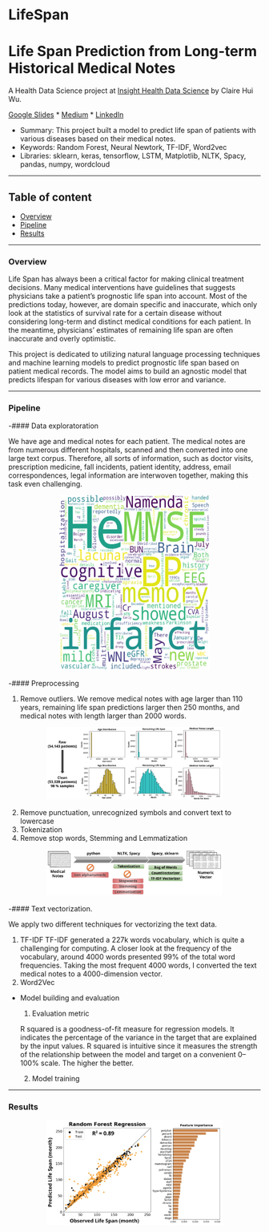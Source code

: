 # LifeSpan
# Life Span Prediction from Long-term Historical Medical Notes

A Health Data Science project at [Insight Health Data Science](https://insightfellows.com/health-data) by Claire Hui Wu.


[Google Slides](https://docs.google.com/presentation/d/18Ph5_INtyxQMbcbIq_TOm40JN6EpjeSZi1HLGoyNUWs/edit?usp=sharing) * [Medium](https://medium.com/@chwu1811/lifespan-predict-life-span-based-on-long-term-medical-records-6bda5e3f1c47?sk=1789d7f732de41a999eec642ba69546d) * [LinkedIn](https://www.linkedin.com/in/clairehwu/)

- Summary: This project built a model to predict life span of patients with various diseases based on their medical notes.
- Keywords: Random Forest, Neural Newtork, TF-IDF, Word2vec 
- Libraries: sklearn, keras, tensorflow, LSTM, Matplotlib, NLTK, Spacy, pandas, numpy, wordcloud


---
## Table of content
- [Overview](#overview)
- [Pipeline](#pipeline)
- [Results](#results)

---

### Overview
Life Span has always been a critical factor for making clinical treatment decisions. Many medical interventions have guidelines that suggests physicians take a patient’s prognostic life span into account. Most of the predictions today, however, are domain specific and inaccurate, which only look at the statistics of survival rate for a certain disease without considering long-term and distinct medical conditions for each patient. In the meantime, physicians’ estimates of remaining life span are often inaccurate and overly optimistic. 

This project is dedicated to utilizing natural language processing techniques and machine learning models to predict prognostic life span based on patient medical records. The model aims to build an agnostic model that predicts lifespan for various diseases with low error and variance. 

---
### Pipeline

-#### Data exploratoration

We have age and medical notes for each patient. The medical notes are from numerous different hospitals, scanned and then converted into one large text corpus. Therefore, all sorts of information, such as doctor visits, prescription medicine, fall incidents, patient identity, address, email correspondences, legal information are interwoven together, making this task even challenging.
<p align="center"> <img src="/Images/wordcloud.png" width="300" height="350">  </p>

-#### Preprocessing
 1. Remove outliers. We remove medical notes with age larger than 110 years, remaining life span predictions larger then 250 months, and medical notes with length larger than 2000 words.
 <p align="center"> <img src="/Images/data_cleaning.jpg" width="70%" height="70%"> </p>
 
 2. Remove punctuation, unrecognized symbols and convert text to lowercase
 3. Tokenization
 4. Remove stop words, Stemming and Lemmatization 
 
 <p align="center"> <img src="/Images/nlp_pipeline.jpg" width="70%" height="70%"> </p>
 
-#### Text vectorization. 
 
 We apply two different techniques for vectorizing the text data. 
 1. TF-IDF 
 TF-IDF generated a 227k words vocabulary, which is quite a challenging for computing. A closer look at the frequency of the vocabulary, around 4000 words presented 99% of the total word frequencies. Taking the most frequent 4000 words, I converted the text medical notes to a 4000-dimension vector.
 2. Word2Vec
- Model building and evaluation
  1. Evaluation metric
  
   R squared is a goodness-of-fit measure for regression models. It indicates the percentage of the variance in the target that are explained by the input values. R squared is intuitive since it measures the strength of the relationship between the model and target on a convenient 0–100% scale. The higher the better. 
  
  2. Model training



--- 
### Results
<p align="center"> <img src="/Images/RF_r2.jpg" width="70%" height="70%">  </p>

